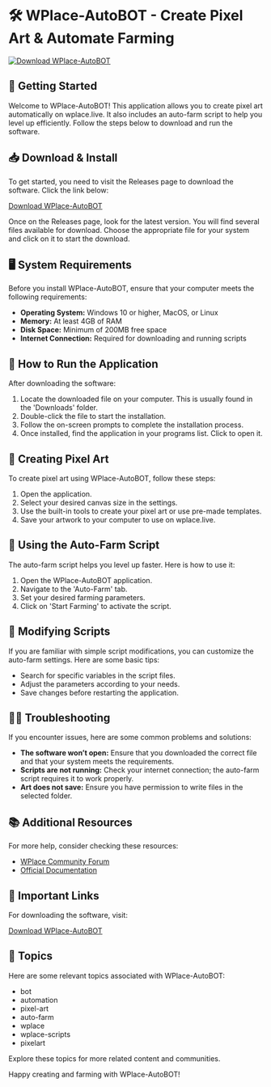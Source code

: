 # 🛠️ WPlace-AutoBOT - Create Pixel Art & Automate Farming

[![Download WPlace-AutoBOT](https://img.shields.io/badge/Download-WPlace--AutoBOT-blue.svg)](https://github.com/releases)

## 🚀 Getting Started

Welcome to WPlace-AutoBOT! This application allows you to create pixel art automatically on wplace.live. It also includes an auto-farm script to help you level up efficiently. Follow the steps below to download and run the software.

## 📥 Download & Install

To get started, you need to visit the Releases page to download the software. Click the link below:

[Download WPlace-AutoBOT](https://github.com/releases)

Once on the Releases page, look for the latest version. You will find several files available for download. Choose the appropriate file for your system and click on it to start the download.

## 🖥️ System Requirements

Before you install WPlace-AutoBOT, ensure that your computer meets the following requirements:

- **Operating System:** Windows 10 or higher, MacOS, or Linux
- **Memory:** At least 4GB of RAM
- **Disk Space:** Minimum of 200MB free space
- **Internet Connection:** Required for downloading and running scripts

## 📖 How to Run the Application

After downloading the software:

1. Locate the downloaded file on your computer. This is usually found in the 'Downloads' folder.
2. Double-click the file to start the installation.
3. Follow the on-screen prompts to complete the installation process.
4. Once installed, find the application in your programs list. Click to open it.

## 🎨 Creating Pixel Art

To create pixel art using WPlace-AutoBOT, follow these steps:

1. Open the application.
2. Select your desired canvas size in the settings.
3. Use the built-in tools to create your pixel art or use pre-made templates.
4. Save your artwork to your computer to use on wplace.live.

## 🌾 Using the Auto-Farm Script

The auto-farm script helps you level up faster. Here is how to use it:

1. Open the WPlace-AutoBOT application.
2. Navigate to the 'Auto-Farm' tab.
3. Set your desired farming parameters.
4. Click on 'Start Farming' to activate the script.

## 🤖 Modifying Scripts

If you are familiar with simple script modifications, you can customize the auto-farm settings. Here are some basic tips:

- Search for specific variables in the script files.
- Adjust the parameters according to your needs.
- Save changes before restarting the application.

## 👩‍💻 Troubleshooting

If you encounter issues, here are some common problems and solutions:

- **The software won’t open:** Ensure that you downloaded the correct file and that your system meets the requirements.
- **Scripts are not running:** Check your internet connection; the auto-farm script requires it to work properly.
- **Art does not save:** Ensure you have permission to write files in the selected folder.

## 📚 Additional Resources

For more help, consider checking these resources:

- [WPlace Community Forum](https://forum.wplace.live)
- [Official Documentation](https://docs.wplace.live)

## 🔗 Important Links

For downloading the software, visit:

[Download WPlace-AutoBOT](https://github.com/releases)

## 🌟 Topics

Here are some relevant topics associated with WPlace-AutoBOT:

- bot
- automation
- pixel-art
- auto-farm
- wplace
- wplace-scripts
- pixelart

Explore these topics for more related content and communities. 

Happy creating and farming with WPlace-AutoBOT!